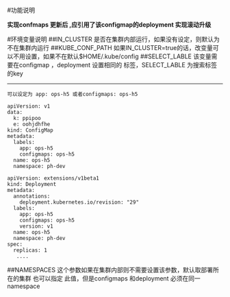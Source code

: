 #功能说明

**实现confmaps 更新后 ,应引用了该configmap的deployment 实现滚动升级**

#环境变量说明
##IN_CLUSTER
是否在集群内部运行，如果没有设定，则默认为不在集群内运行
##KUBE_CONF_PATH
如果IN_CLUSTER=true的话，改变量可以不用设置，如果不在默认$HOME/.kube/config 
##SELECT_LABLE
该变量需要在configmap ，deployment 设置相同的 标签，SELECT_LABLE 为搜索标签的key
****
`可以设定为 app: ops-h5 或者configmaps: ops-h5`
```
apiVersion: v1
data:
  k: ppipoo
  e: oohjdhfhe
kind: ConfigMap
metadata:
  labels:
    app: ops-h5
    configmaps: ops-h5
  name: ops-h5
  namespace: ph-dev
```
```
apiVersion: extensions/v1beta1
kind: Deployment
metadata:
  annotations:
    deployment.kubernetes.io/revision: "29"
  labels:
    app: ops-h5
    configmaps: ops-h5
    version: v1
  name: ops-h5
  namespace: ph-dev
spec:
  replicas: 1
   ....
```
##NAMESPACES
这个参数如果在集群内部则不需要设置该参数，默认取部署所在的集群
也可以指定 此值，但是configmaps 和deployment 必须在同一namespace


